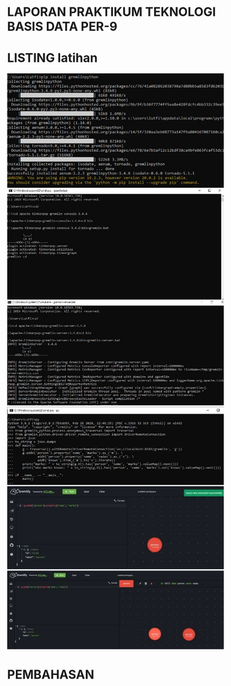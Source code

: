 # LAPORAN PRAKTIKUM TEKNOLOGI BASIS DATA PER-9

# LISTING latihan
![Gambar 1](gambar_1.jpg) ![Gambar 2](gambar_2.jpg) ![Gambar 3](gambar_3.jpg) ![Gambar 4](gambar_4.jpg) ![Gambar 5](gambar_5.jpg) 
![Gambar 6](gambar_6.jpg)


# PEMBAHASAN

